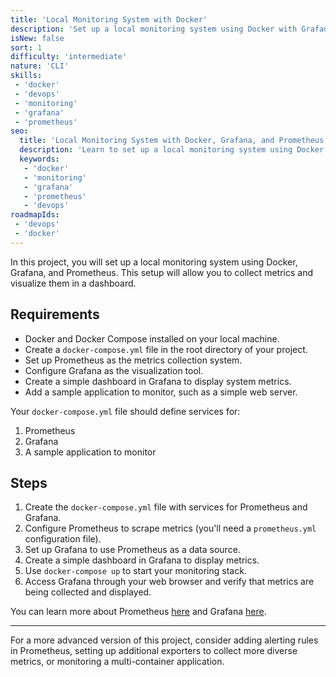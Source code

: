 ```yaml
---
title: 'Local Monitoring System with Docker'
description: 'Set up a local monitoring system using Docker with Grafana and Prometheus'
isNew: false
sort: 1
difficulty: 'intermediate'
nature: 'CLI'
skills:
 - 'docker'
 - 'devops'
 - 'monitoring'
 - 'grafana'
 - 'prometheus'
seo:
  title: 'Local Monitoring System with Docker, Grafana, and Prometheus'
  description: 'Learn to set up a local monitoring system using Docker with Grafana and Prometheus'
  keywords:
   - 'docker'
   - 'monitoring'
   - 'grafana'
   - 'prometheus'
   - 'devops'
roadmapIds:
 - 'devops'
 - 'docker'
---
```


In this project, you will set up a local monitoring system using Docker, Grafana, and Prometheus. This setup will allow you to collect metrics and visualize them in a dashboard.

## Requirements

- Docker and Docker Compose installed on your local machine.
- Create a `docker-compose.yml` file in the root directory of your project.
- Set up Prometheus as the metrics collection system.
- Configure Grafana as the visualization tool.
- Create a simple dashboard in Grafana to display system metrics.
- Add a sample application to monitor, such as a simple web server.

Your `docker-compose.yml` file should define services for:
1. Prometheus
2. Grafana
3. A sample application to monitor

## Steps

1. Create the `docker-compose.yml` file with services for Prometheus and Grafana.
2. Configure Prometheus to scrape metrics (you'll need a `prometheus.yml` configuration file).
3. Set up Grafana to use Prometheus as a data source.
4. Create a simple dashboard in Grafana to display metrics.
5. Use `docker-compose up` to start your monitoring stack.
6. Access Grafana through your web browser and verify that metrics are being collected and displayed.

You can learn more about Prometheus [here](https://prometheus.io/docs/introduction/overview/) and Grafana [here](https://grafana.com/docs/grafana/latest/).

<hr />

For a more advanced version of this project, consider adding alerting rules in Prometheus, setting up additional exporters to collect more diverse metrics, or monitoring a multi-container application.